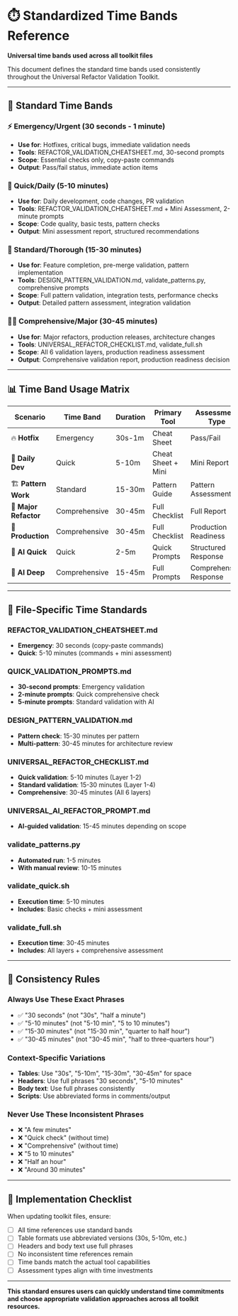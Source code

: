 # ⏱️ Standardized Time Bands Reference

**Universal time bands used across all toolkit files**

This document defines the standard time bands used consistently throughout the Universal Refactor Validation Toolkit.

---

## 🎯 **Standard Time Bands**

### **⚡ Emergency/Urgent (30 seconds - 1 minute)**

- **Use for**: Hotfixes, critical bugs, immediate validation needs
- **Tools**: REFACTOR_VALIDATION_CHEATSHEET.md, 30-second prompts
- **Scope**: Essential checks only, copy-paste commands
- **Output**: Pass/fail status, immediate action items

### **🏃 Quick/Daily (5-10 minutes)**

- **Use for**: Daily development, code changes, PR validation
- **Tools**: REFACTOR_VALIDATION_CHEATSHEET.md + Mini Assessment, 2-minute prompts
- **Scope**: Code quality, basic tests, pattern checks
- **Output**: Mini assessment report, structured recommendations

### **🚶 Standard/Thorough (15-30 minutes)**

- **Use for**: Feature completion, pre-merge validation, pattern implementation
- **Tools**: DESIGN_PATTERN_VALIDATION.md, validate_patterns.py, comprehensive prompts
- **Scope**: Full pattern validation, integration tests, performance checks
- **Output**: Detailed pattern assessment, integration validation

### **🏃‍♂️ Comprehensive/Major (30-45 minutes)**

- **Use for**: Major refactors, production releases, architecture changes
- **Tools**: UNIVERSAL_REFACTOR_CHECKLIST.md, validate_full.sh
- **Scope**: All 6 validation layers, production readiness assessment
- **Output**: Comprehensive validation report, production readiness decision

---

## 📊 **Time Band Usage Matrix**

| **Scenario**          | **Time Band** | **Duration** | **Primary Tool**   | **Assessment Type**    |
| --------------------- | ------------- | ------------ | ------------------ | ---------------------- |
| 🔥 **Hotfix**         | Emergency     | 30s-1m       | Cheat Sheet        | Pass/Fail              |
| 📝 **Daily Dev**      | Quick         | 5-10m        | Cheat Sheet + Mini | Mini Report            |
| 🏗️ **Pattern Work**   | Standard      | 15-30m       | Pattern Guide      | Pattern Assessment     |
| 🔄 **Major Refactor** | Comprehensive | 30-45m       | Full Checklist     | Full Report            |
| 🚀 **Production**     | Comprehensive | 30-45m       | Full Checklist     | Production Readiness   |
| 🤖 **AI Quick**       | Quick         | 2-5m         | Quick Prompts      | Structured Response    |
| 🤖 **AI Deep**        | Comprehensive | 15-45m       | Full Prompts       | Comprehensive Response |

---

## 🎯 **File-Specific Time Standards**

### **REFACTOR_VALIDATION_CHEATSHEET.md**

- **Emergency**: 30 seconds (copy-paste commands)
- **Quick**: 5-10 minutes (commands + mini assessment)

### **QUICK_VALIDATION_PROMPTS.md**

- **30-second prompts**: Emergency validation
- **2-minute prompts**: Quick comprehensive check
- **5-minute prompts**: Standard validation with AI

### **DESIGN_PATTERN_VALIDATION.md**

- **Pattern check**: 15-30 minutes per pattern
- **Multi-pattern**: 30-45 minutes for architecture review

### **UNIVERSAL_REFACTOR_CHECKLIST.md**

- **Quick validation**: 5-10 minutes (Layer 1-2)
- **Standard validation**: 15-30 minutes (Layer 1-4)
- **Comprehensive**: 30-45 minutes (All 6 layers)

### **UNIVERSAL_AI_REFACTOR_PROMPT.md**

- **AI-guided validation**: 15-45 minutes depending on scope

### **validate_patterns.py**

- **Automated run**: 1-5 minutes
- **With manual review**: 10-15 minutes

### **validate_quick.sh**

- **Execution time**: 5-10 minutes
- **Includes**: Basic checks + mini assessment

### **validate_full.sh**

- **Execution time**: 30-45 minutes
- **Includes**: All layers + comprehensive assessment

---

## 🔄 **Consistency Rules**

### **Always Use These Exact Phrases**

- ✅ "30 seconds" (not "30s", "half a minute")
- ✅ "5-10 minutes" (not "5-10 min", "5 to 10 minutes")
- ✅ "15-30 minutes" (not "15-30 min", "quarter to half hour")
- ✅ "30-45 minutes" (not "30-45 min", "half to three-quarters hour")

### **Context-Specific Variations**

- **Tables**: Use "30s", "5-10m", "15-30m", "30-45m" for space
- **Headers**: Use full phrases "30 seconds", "5-10 minutes"
- **Body text**: Use full phrases consistently
- **Scripts**: Use abbreviated forms in comments/output

### **Never Use These Inconsistent Phrases**

- ❌ "A few minutes"
- ❌ "Quick check" (without time)
- ❌ "Comprehensive" (without time)
- ❌ "5 to 10 minutes"
- ❌ "Half an hour"
- ❌ "Around 30 minutes"

---

## 🎯 **Implementation Checklist**

When updating toolkit files, ensure:

- [ ] All time references use standard bands
- [ ] Table formats use abbreviated versions (30s, 5-10m, etc.)
- [ ] Headers and body text use full phrases
- [ ] No inconsistent time references remain
- [ ] Time bands match the actual tool capabilities
- [ ] Assessment types align with time investments

---

**This standard ensures users can quickly understand time commitments and choose appropriate validation approaches across all toolkit resources.**
